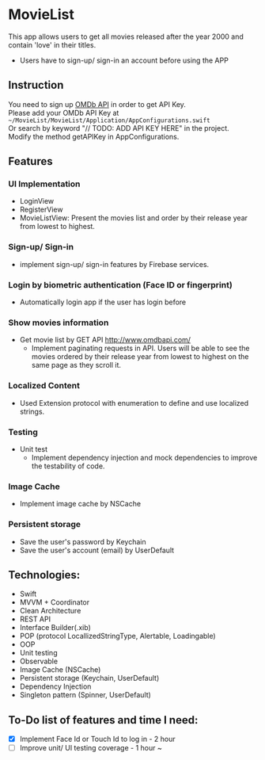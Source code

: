 # MovieList
This app allows users to get all movies released after the year 2000 and contain 'love' in their titles.
* Users have to sign-up/ sign-in an account before using the APP

## Instruction
You need to sign up [OMDb API](http://www.omdbapi.com/apikey.aspx) in order to get API Key.<br/>
Please add your OMDb API Key at
`~/MovieList/MovieList/Application/AppConfigurations.swift`<br/>
Or search by keyword "// TODO: ADD API KEY HERE" in the project. <br/>
Modify the method getAPIKey in AppConfigurations.

## Features
### UI Implementation
- LoginView
- RegisterView
- MovieListView: Present the movies list and order by their release year from lowest to highest.
### Sign-up/ Sign-in
- implement sign-up/ sign-in features by Firebase services.
### Login by biometric authentication (Face ID or fingerprint)
- Automatically login app if the user has login before
### Show movies information
- Get movie list by GET API http://www.omdbapi.com/
  - Implement paginating requests in API. Users will be able to see the movies ordered by their release year from lowest to highest on the same page as they scroll it.
### Localized Content
- Used Extension protocol with enumeration to define and use localized strings.
### Testing
- Unit test
  - Implement dependency injection and mock dependencies to improve the testability of code.
### Image Cache
- Implement image cache by NSCache
### Persistent storage
- Save the user's password by Keychain
- Save the user's account (email) by UserDefault

## Technologies:
- Swift
- MVVM + Coordinator
- Clean Architecture
- REST API
- Interface Builder(.xib)
- POP (protocol LocallizedStringType, Alertable, Loadingable)
- OOP
- Unit testing
- Observable
- Image Cache (NSCache)
- Persistent storage (Keychain, UserDefault)
- Dependency Injection
- Singleton pattern (Spinner, UserDefault)

## To-Do list of features and time I need:
- [x] Implement Face Id or Touch Id to log in - 2 hour
- [ ] Improve unit/ UI testing coverage - 1 hour ~
